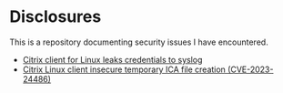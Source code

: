 # Disclosures

This is a repository documenting security issues I have encountered.

- [Citrix client for Linux leaks credentials to syslog](citrix-linux-client-cred-leak)
- [Citrix Linux client insecure temporary ICA file creation (CVE-2023-24486)](citrix-linux-client-insecure-tmp-config)
